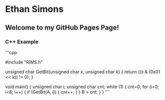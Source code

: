# Ethan Simons

## Welcome to my GitHub Pages Page!

### C++ Example

'''cpp

#include "RIMS.h"

unsigned char GetBit(unsigned char x, unsigned char k) {
   return ((x & (0x01 << k)) != 0);
}

void main()
{
   unsigned char i;
   unsigned char cnt;
   while (1) {
      cnt=0;
      for (i=0; i<8; i++) {
         if (GetBit(A, i)) {
            cnt++;
         }
      }
      B = cnt; 
   }
}
'''

